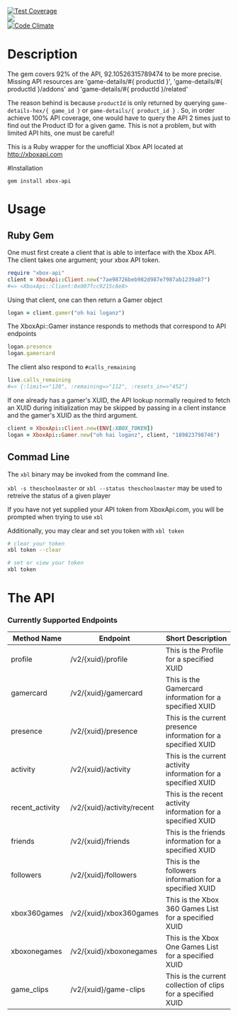 [![Test Coverage](https://codeclimate.com/github/games-directory/api-xbox/badges/coverage.svg)](https://codeclimate.com/github/games-directory/api-xbox)  
![](https://circleci.com/gh/games-directory/api-xbox.svg?style=shield&circle-token=:circle-token)  
[![Code Climate](https://codeclimate.com/github/games-directory/api-xbox/badges/gpa.svg)](https://codeclimate.com/github/games-directory/api-xbox)  

# Description

The gem covers 92% of the API, 92.10526315789474 to be more precise. Missing API
resources are 'game-details/#{ productId }', 'game-details/#{ productId }/addons'
and 'game-details/#{ productId }/related'

The reason behind is because `productId` is only returned by querying
`game-details-hex/{ game_id }` or `game-details/{ product_id }` . So, in order
achieve 100% API coverage, one would have to query the API 2 times just to find
out the Product ID for a given game. This is not a problem, but with limited API
hits, one must be careful!

This is a Ruby wrapper for the unofficial Xbox API located at http://xboxapi.com

#Installation

`gem install xbox-api`

# Usage

## Ruby Gem

One must first create a client that is able to interface with the Xbox API.  
The client takes one argument; your xbox API token.

```ruby
require "xbox-api"
client = XboxApi::Client.new("7ae98726beb982d987e7987ab1239a87")
#=> <XboxApi::Client:0x007fcc9215c8e8>

```

Using that client, one can then return a Gamer object

```ruby
logan = client.gamer("oh hai loganz")
```

The XboxApi::Gamer instance responds to methods that correspond to API endpoints

```ruby
logan.presence
logan.gamercard
```

The client also respond to `#calls_remaining`

```ruby
live.calls_remaining
#=> {:limit=>"120", :remaining=>"112", :resets_in=>"452"}
```


If one already has a gamer's XUID, the API lookup normally required to fetch an XUID during initialization may be skipped by passing in a client instance and the gamer's XUID as the third argument.

```ruby
client = XboxApi::Client.new(ENV[:XBOX_TOKEN])
logan = XboxApi::Gamer.new("oh hai loganz", client, "189823798746")
```

## Commad Line

The `xbl` binary may be invoked from the command line.

`xbl -s theschoolmaster` or `xbl --status theschoolmaster` may be used to retreive the status of a given player

If you have not yet supplied your API token from XboxApi.com, you will be prompted when trying to use `xbl`

Additionally, you may clear and set you token with `xbl token`

```sh
# clear your token
xbl token --clear

# set or view your token
xbl token
```


# The API

### Currently Supported Endpoints

| Method Name | Endpoint |  Short Description |
|---       |---   |---                 |
| profile         | /v2/{xuid}/profile         | This is the Profile for a specified XUID|
| gamercard       | /v2/{xuid}/gamercard       | This is the Gamercard information for a specified XUID|
| presence        | /v2/{xuid}/presence        | This is the current presence information for a specified XUID|
| activity        | /v2/{xuid}/activity        | This is the current activity information for a specified XUID|
| recent_activity | /v2/{xuid}/activity/recent | This is the recent activity information for a specified XUID|
| friends         | /v2/{xuid}/friends         | This is the friends information for a specified XUID|
| followers       | /v2/{xuid}/followers       | This is the followers information for a specified XUID|
| xbox360games    | /v2/{xuid}/xbox360games    | This is the Xbox 360 Games List for a specified XUID|
| xboxonegames    | /v2/{xuid}/xboxonegames    | This is the Xbox One Games List for a specified XUID|
| game_clips      | /v2/{xuid}/game-clips      | This is the current collection of clips for a specified XUID|
